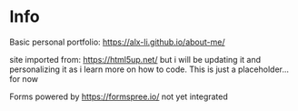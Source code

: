 # Info

Basic personal portfolio: https://alx-li.github.io/about-me/

site imported from: https://html5up.net/
but i will be updating it and personalizing it as i learn more on how to code. This is just a placeholder... for now

Forms powered by https://formspree.io/
not yet integrated
